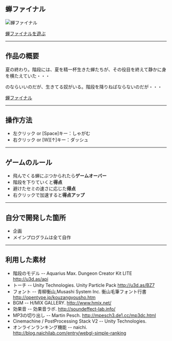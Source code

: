 ## 蝉ファイナル

![蝉ファイナル](https://object-storage.tyo1.conoha.io/v1/nc_df3bdbc45bc04950b558834f5728517a/unityroom_production/icon/1302/oneweek4.gif)

[蝉ファイナルを遊ぶ](https://unityroom.com/games/semi-final/webgl)

---

## 作品の概要
夏の終わり。階段には、夏を精一杯生きた蝉たちが、その役目を終えて静かに身を横たえていた・・・

のならいいのだが、生きてる奴がいる。階段を降りねばならないのだが・・・

[蝉ファイナル](https://unityroom.com/games/semi-final/webgl)

---

## 操作方法
- 左クリック or [Space]キー：しゃがむ
- 右クリック or [W][↑]キー：ダッシュ

---

## ゲームのルール
- 飛んでくる蝉にぶつかられたら**ゲームオーバー**
- 階段を下りていくと**得点**
- 避けたセミの速さに応じた**得点**
- 右クリックで加速すると**得点アップ**

---

## 自分で開発した箇所
- 企画
- メインプログラムは全て自作

---
## 利用した素材
- 階段のモデル
-- Aquarius Max. Dungeon Creator Kit LITE http://u3d.as/api
- トーチ
-- Unity Technologies. Unity Particle Pack http://u3d.as/BZ7
- フォント
-- 青柳衡山,Musashi System Inc. 衡山毛筆フォント行書 http://opentype.jp/kouzangyousho.htm
- BGM
-- H/MIX GALLERY. http://www.hmix.net/
- 効果音
-- 効果音ラボ. http://soundeffect-lab.info/
- MP3の切り出し
-- Martin Pesch. http://mpesch3.de1.cc/mp3dc.html
- Cinemachine / PostProcessing Stack V2
-- Unity Technologies.
- オンラインランキング機能
-- naichi.  http://blog.naichilab.com/entry/webgl-simple-ranking
